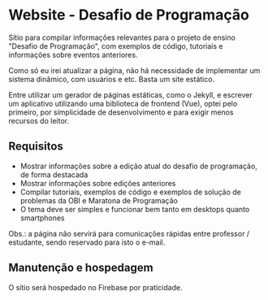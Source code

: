 # Website - Desafio de Programação

Sítio para compilar informações relevantes para o projeto de ensino "Desafio de Programação", com exemplos de código, tutoriais e informações sobre eventos anteriores.

Como só eu irei atualizar a página, não há necessidade de implementar um sistema dinâmico, com usuários e etc. Basta um site estático.

Entre utilizar um gerador de páginas estáticas, como o Jekyll, e escrever um aplicativo utilizando uma biblioteca de frontend (Vue), optei pelo primeiro, por simplicidade de desenvolvimento e para exigir menos recursos do leitor.

## Requisitos

- Mostrar informações sobre a edição atual do desafio de programação, de forma destacada
- Mostrar informações sobre edições anteriores
- Compilar tutoriais, exemplos de código e exemplos de solução de problemas da OBI e Maratona de Programação
- O tema deve ser simples e funcionar bem tanto em desktops quanto smartphones

Obs.: a página não servirá para comunicações rápidas entre professor / estudante, sendo reservado para isto o e-mail.

## Manutenção e hospedagem

O sítio será hospedado no Firebase por praticidade.
